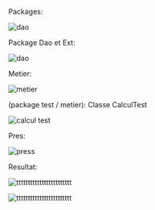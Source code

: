 
Packages:


![dao](https://user-images.githubusercontent.com/107000262/231317856-02ba2758-eb1c-4c54-ae6e-da8970d8830b.png)


Package Dao et Ext:


![dao](https://user-images.githubusercontent.com/107000262/232847418-4eed8d75-8d08-4392-b4f4-331863d0d463.png)


Metier:


![metier ](https://user-images.githubusercontent.com/107000262/232847897-5799f1e0-506b-4bd9-98b5-1791c5b031d9.png)



(package test / metier): Classe CalculTest


![calcul test ](https://user-images.githubusercontent.com/107000262/232848423-e1a82a21-a0b7-4dcd-8cdf-e578eac195ef.png)





Pres:



![press](https://user-images.githubusercontent.com/107000262/231319671-9529c43f-4505-4b45-a032-d002feeee1b6.png)

Resultat:


![tttttttttttttttttttttttt](https://user-images.githubusercontent.com/107000262/232849943-3b219e4f-d021-46a2-ac86-12f23ee2f136.png)




![tttttttttttttttttttttttt](https://user-images.githubusercontent.com/107000262/232850484-caa1399b-05e1-489d-bb7a-296e229ce0fd.png)





